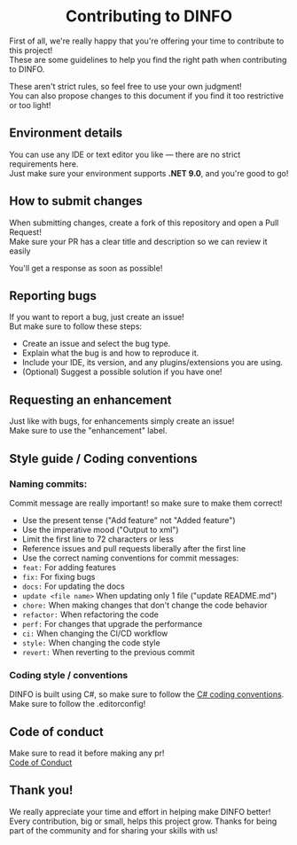 <div align="center">

# Contributing to DINFO

</div>

First of all, we're really happy that you're offering your time to contribute to this project!<br>
These are some guidelines to help you find the right path when contributing to DINFO.

These aren't strict rules, so feel free to use your own judgment!<br>
You can also propose changes to this document if you find it too restrictive or too light!

## Environment details

You can use any IDE or text editor you like — there are no strict requirements here.<br>
Just make sure your environment supports **.NET 9.0**, and you're good to go!

## How to submit changes

When submitting changes, create a fork of this repository and open a Pull Request!<br>
Make sure your PR has a clear title and description so we can review it easily

You'll get a response as soon as possible!

## Reporting bugs

If you want to report a bug, just create an issue!<br>
But make sure to follow these steps:

- Create an issue and select the bug type.
- Explain what the bug is and how to reproduce it.
- Include your IDE, its version, and any plugins/extensions you are using.
- (Optional) Suggest a possible solution if you have one!

## Requesting an enhancement

Just like with bugs, for enhancements simply create an issue!<br>
Make sure to use the "enhancement" label.

## Style guide / Coding conventions

### Naming commits:

Commit message are really important! so make sure to make them correct!

- Use the present tense ("Add feature" not "Added feature")
- Use the imperative mood ("Output to xml")
- Limit the first line to 72 characters or less
- Reference issues and pull requests liberally after the first line
- Use the correct naming conventions for commit messages:
 - `feat:` For adding features
 - `fix:` For fixing bugs
 - `docs:` For updating the docs
 - `update <file name>` When updating only 1 file ("update README.md")
 - `chore:` When making changes that don't change the code behavior
 - `refactor:` When refactoring the code
 - `perf:` For changes that upgrade the performance
 - `ci:` When changing the CI/CD workflow
 - `style:` When changing the code style
 - `revert:` When reverting to the previous commit

### Coding style / conventions

DINFO is built using C#, so make sure to follow the [C# coding conventions](https://learn.microsoft.com/en-us/dotnet/csharp/fundamentals/coding-style/coding-conventions).<br>
Make sure to follow the .editorconfig!

## Code of conduct

Make sure to read it before making any pr!<br>
[Code of Conduct](CODE_OF_CONDUCT.md)

## Thank you!

We really appreciate your time and effort in helping make DINFO better!<br>
Every contribution, big or small, helps this project grow.
Thanks for being part of the community and for sharing your skills with us!
